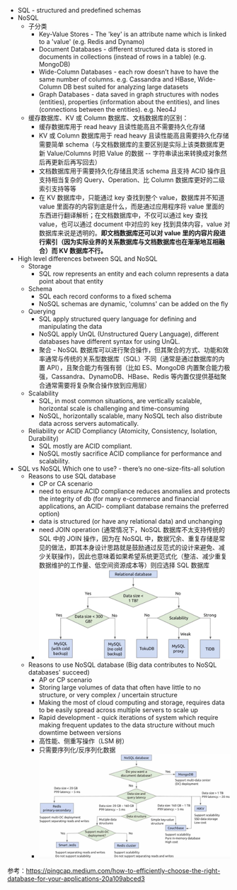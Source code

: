 * SQL - structured and predefined schemas
* NoSQL
  * 子分类
    * Key-Value Stores - The 'key' is an
  attribute name which is linked to a 'value' (e.g. Redis and Dynamo)
    * Document Databases - different structured data is stored in documents in collections (instead of rows in a table) (e.g. MongoDB)
    * Wide-Column Databases - each row doesn’t have to have the same number of columns. e.g. Cassandra and HBase, Wide-Column DB best suited for analyzing large datasets
    * Graph Databases - data saved in graph structures with nodes (entities), properties (information about the entities), and lines (connections between the entities). e.g. Neo4J
  * 缓存数据库、KV 或 Column 数据库、文档数据库的区别：
    * 缓存数据库用于 read heavy 且读性能高且不需要持久化存储
    * KV 或 Column 数据库用于 read heavy 且读性能高且需要持久化存储需要简单 schema（与文档数据库的主要区别是实际上该类数据库更新 Value/Columns 时把 Value 的数据 -- 字符串读出来转换成对象然后再更新后再写回去）
    * 文档数据库用于需要持久化存储且灵活 schema 且支持 ACID 操作且支持相当复杂的 Query、Operation、比 Column 数据库更好的二级索引支持等等
    * 在 KV 数据库中，只能通过 key 查找到整个 value，数据库并不知道 value 里面存的内容到底是什么，而是通过应用程序将 value 里面的东西进行翻译解析；在文档数据库中，不仅可以通过 key 查找 value，也可以通过 document 中对应的 key 找到具体内容，value 对数据库来说是透明的。**即文档数据库还可以对 value 里的内容片段进行索引（因为实际业界的关系数据库与文档数据库也在渐渐地互相融合）而 KV 数据库不行。**
* High level differences between SQL and NoSQL
  * Storage
    * SQL row represents an entity and each column represents a data point about that entity
  * Schema
    * SQL each record conforms to a fixed schema
    * NoSQL schemas are dynamic, 'columns' can be added on the fly
  * Querying
    * SQL apply structured query language for defining and manipulating the data
    * NoSQL apply UnQL (Unstructured Query Language), different databases have different syntax for using UnQL.
    * 聚合 - NoSQL 数据库可以进行聚合操作，但其聚合的方式、功能和效率通常与传统的关系型数据库（SQL）不同（通常是通过数据库的内置 API），且聚合能力有强有弱（比如 ES、MongoDB 内置聚合能力极强，Cassandra、DynamoDB、HBase、Redis 等内置仅提供基础聚合通常需要将复杂聚合操作放到应用层）
  * Scalability
    * SQL, in most common situations, are vertically scalable, horizontal scale is challenging and time-consuming
    * NoSQL, horizontally scalable, many NoSQL tech also distribute data across servers automatically.
  * Reliability or ACID Compliancy (Atomicity, Consistency, Isolation, Durability)
    * SQL mostly are ACID compliant.
    * NoSQL mostly sacrifice ACID compliance for performance and scalability.
* SQL vs NoSQL Which one to use? - there’s no one-size-fits-all solution
  * Reasons to use SQL database
    * CP or CA scenario
    * need to ensure ACID compliance reduces anomalies and protects the integrity of db (for many e-commerce and financial applications, an ACID- compliant database remains the preferred option)
    * data is structured (or have any relational data) and unchanging
    * need JOIN operation (通常情况下，NoSQL 数据库不太支持传统的 SQL 中的 JOIN 操作，因为在 NoSQL 中，数据冗余、重复存储是常见的做法，即其本身设计思路就是鼓励通过反范式的设计来避免、减少关联操作)，因此也意味着如果希望系统更范式化（整洁、减少重复数据维护的工作量、低空间资源成本等）则应选择 SQL 数据库
    * ![](./How%20to%20Select%20SQL%20DB.jpeg)
  * Reasons to use NoSQL database (Big data contributes to NoSQL databases' succeed)
    * AP or CP scenario
    * Storing large volumes of data that often have little to no structure, or very complex / uncertain structure
    * Making the most of cloud computing and storage, requires data to be easily spread across multiple servers to scale up
    * Rapid development - quick iterations of system which require making frequent updates to the data structure without much downtime between versions
    * 高性能、侧重写操作（LSM 树）
    * 只需要序列化/反序列化数据
    * ![](./How%20to%20Select%20NoSQL%20DB.jpeg)

参考：https://pingcap.medium.com/how-to-efficiently-choose-the-right-database-for-your-applications-20a109abced3  

